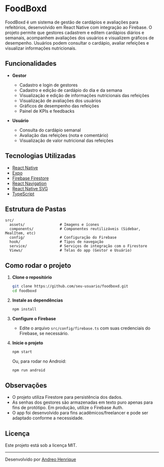 # FoodBoxd

FoodBoxd é um sistema de gestão de cardápios e avaliações para refeitórios, desenvolvido em React Native com integração ao Firebase. O projeto permite que gestores cadastrem e editem cardápios diários e semanais, acompanhem avaliações dos usuários e visualizem gráficos de desempenho. Usuários podem consultar o cardápio, avaliar refeições e visualizar informações nutricionais.

## Funcionalidades

- **Gestor**
  - Cadastro e login de gestores
  - Cadastro e edição de cardápio do dia e da semana
  - Visualização e edição de informações nutricionais das refeições
  - Visualização de avaliações dos usuários
  - Gráficos de desempenho das refeições
  - Painel de KPIs e feedbacks

- **Usuário**
  - Consulta do cardápio semanal
  - Avaliação das refeições (nota e comentário)
  - Visualização de valor nutricional das refeições

## Tecnologias Utilizadas

- [React Native](https://reactnative.dev/)
- [Expo](https://expo.dev/)
- [Firebase Firestore](https://firebase.google.com/docs/firestore)
- [React Navigation](https://reactnavigation.org/)
- [React Native SVG](https://github.com/software-mansion/react-native-svg)
- [TypeScript](https://www.typescriptlang.org/)

## Estrutura de Pastas

```
src/
  assets/                # Imagens e ícones
  components/            # Componentes reutilizáveis (Sidebar, MealItem, etc)
  config/                # Configuração do Firebase
  hook/                  # Tipos de navegação
  service/               # Serviços de integração com o Firestore
  Views/                 # Telas do app (Gestor e Usuário)
```

## Como rodar o projeto

1. **Clone o repositório**
   ```sh
   git clone https://github.com/seu-usuario/foodboxd.git
   cd foodboxd
   ```

2. **Instale as dependências**
   ```sh
   npm install
   ```

3. **Configure o Firebase**
   - Edite o arquivo `src/config/firebase.ts` com suas credenciais do Firebase, se necessário.

4. **Inicie o projeto**
   ```sh
   npm start
   ```
   Ou, para rodar no Android:
   ```sh
   npm run android
   ```

## Observações

- O projeto utiliza Firestore para persistência dos dados.
- As senhas dos gestores são armazenadas em texto puro apenas para fins de protótipo. Em produção, utilize o Firebase Auth.
- O app foi desenvolvido para fins acadêmicos/freelancer e pode ser adaptado conforme a necessidade.

## Licença

Este projeto está sob a licença MIT.

---

Desenvolvido por [Andreo Henrique](https://github.com/andreodev)
